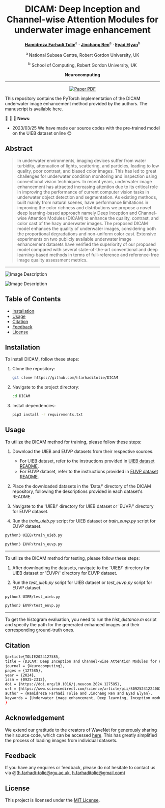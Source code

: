 <div align="center">

# DICAM: Deep Inception and Channel-wise Attention Modules for underwater image enhancement
[**Hamidreza Farhadi Tolie**](https://scholar.google.com/citations?user=nzCbjWIAAAAJ&hl=en&authuser=1)<sup>a</sup> · [**Jinchang Ren**](https://scholar.google.co.uk/citations?user=Vsx9P-gAAAAJ&hl=en)<sup>a</sup> · [**Eyad Elyan**](https://scholar.google.co.uk/citations?user=m3-aOvsAAAAJ&hl=en)<sup>b</sup>

<sup>a</sup> National Subsea Centre, Robert Gordon University, UK

<sup>b</sup> School of Computing, Robert Gordon University, UK

**Neurocomputing**

<hr>
<a href="https://www.sciencedirect.com/science/article/pii/S0925231224003564"><img src='https://www.hamidrezafarhadi.com/img/pdficon.png' alt='Paper PDF'></a>

<br>
</div>

This repository contains the PyTorch implementation of the DICAM underwater image enhancement method provided by the authors. The manuscript is available [here](https://www.sciencedirect.com/science/article/pii/S0925231224003564).


:rocket:  :rocket:  :rocket: **News**:


- 2023/03/25 We have made our source codes with the pre-trained model on the UIEB dataset online 😊


## Abstract

> In underwater environments, imaging devices suffer from water turbidity, attenuation of lights, scattering, and particles, leading to low quality, poor contrast, and biased color images. This has led to great challenges for underwater condition monitoring and inspection using conventional vision techniques. In recent years, underwater image enhancement has attracted increasing attention due to its critical role in improving the performance of current computer vision tasks in underwater object detection and segmentation. As existing methods, built mainly from natural scenes, have performance limitations in improving the color richness and distributions we propose a novel deep learning-based approach namely Deep Inception and Channel-wise Attention Modules (DICAM) to enhance the quality, contrast, and color cast of the hazy underwater images. The proposed DICAM model enhances the quality of underwater images, considering both the proportional degradations and non-uniform color cast. Extensive experiments on two publicly available underwater image enhancement datasets have verified the superiority of our proposed model compared with several state-of-the-art conventional and deep learning-based methods in terms of full-reference and reference-free image quality assessment metrics.
---

![Image Description](https://ars.els-cdn.com/content/image/1-s2.0-S0925231224003564-gr2_lrg.jpg)

![Image Description](https://ars.els-cdn.com/content/image/1-s2.0-S0925231224003564-gr3_lrg.jpg)



## Table of Contents

- [Installation](#installation)
- [Usage](#usage)
- [Citation](#citation)
- [Feedback](#feedback)
- [License](#license)

## Installation

To install DICAM, follow these steps:
1. Clone the repository:

    ```bash
    git clone https://github.com/hfarhaditolie/DICAM
    ```

2. Navigate to the project directory:

    ```bash
    cd DICAM
    ```

3. Install dependencies:

    ```bash
    pip3 install -r requirements.txt
    ```

## Usage
To utilize the DICAM method for training, please follow these steps:

1. Download the UIEB and EUVP datasets from their respective sources.
   - For UIEB dataset, refer to the instructions provided in [UIEB dataset README](https://github.com/hfarhaditolie/DICAM/blob/main/Data/UIEB/readme.md).
   - For EUVP dataset, refer to the instructions provided in [EUVP dataset README](https://github.com/hfarhaditolie/DICAM/blob/main/Data/EUVP/readme.md).
   
2. Place the downloaded datasets in the 'Data/' directory of the DICAM repository, following the descriptions provided in each dataset's README.

3. Navigate to the 'UIEB/' directory for UIEB dataset or 'EUVP/' directory for EUVP dataset.

4. Run the _train_uieb.py_ script for UIEB dataset or _train_euvp.py_ script for EUVP dataset.

```bash
python3 UIEB/train_uieb.py
```
```bash
python3 EUVP/train_euvp.py
```

---
To utilize the DICAM method for testing, please follow these steps:

1. After downloading the datasets, navigate to the 'UIEB/' directory for UIEB dataset or 'EUVP/' directory for EUVP dataset.

2. Run the _test_uieb.py_ script for UIEB dataset or _test_euvp.py_ script for EUVP dataset.

```bash
python3 UIEB/test_uieb.py
```
```bash
python3 EUVP/test_euvp.py
```
---
To get the histogram evaluation, you need to run the _hist_distance.m_ script and specify the path for the generated enhanced images and their corresponding ground-truth ones.

## Citation
```bash
@article{TOLIE2024127585,
title = {DICAM: Deep Inception and Channel-wise Attention Modules for underwater image enhancement},
journal = {Neurocomputing},
pages = {127585},
year = {2024},
issn = {0925-2312},
doi = {https://doi.org/10.1016/j.neucom.2024.127585},
url = {https://www.sciencedirect.com/science/article/pii/S0925231224003564},
author = {Hamidreza Farhadi Tolie and Jinchang Ren and Eyad Elyan},
keywords = {Underwater image enhancement, Deep learning, Inception module, Channel-wise attention module},
}
```
## Acknowledgement
We extend our gratitude to the creators of WaveNet for generously sharing their source code, which can be accessed [here](https://github.com/pksvision/Deep-WaveNet-Underwater-Image-Restoration). This has greatly simplified the process of loading images from individual datasets.
## Feedback
If you have any enquires or feedback, please do not hesitate to contact us via @(h.farhadi-tolie@rgu.ac.uk, h.farhaditolie@gmail.com)
## License
This project is licensed under the [MIT License](LICENSE).
